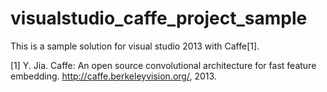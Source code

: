 # visualstudio_caffe_project_sample
This is a sample solution for visual studio 2013 with Caffe[1].

[1] Y. Jia. Caffe: An open source convolutional architecture for fast
feature embedding. http://caffe.berkeleyvision.org/,
2013.
